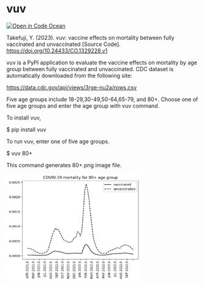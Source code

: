 # vuv
[![Open in Code Ocean](https://codeocean.com/codeocean-assets/badge/open-in-code-ocean.svg)](https://codeocean.com/capsule/1476065/tree)

Takefuji, Y. (2023). vuv: vaccine effects on mortality between fully vaccinated and unvaccinated [Source Code]. https://doi.org/10.24433/CO.1329228.v1

vuv is a PyPI application to evaluate the vaccine effects on mortality by age group 
between fully vaccinated and unvaccinated. 
CDC dataset is automatically downloaded from the following site:

https://data.cdc.gov/api/views/3rge-nu2a/rows.csv

Five age groups include 18-29,30-49,50-64,65-79, and 80+. 
Choose one of five age groups and enter the age group with vuv command.

To install vuv, 

$ pip install vuv

To run vuv, enter one of five age groups.

$ vuv 80+

This command generates 80+.png image file.

<img src=https://github.com/ytakefuji/vuv/raw/main/80%2B.png  width=350 height=280>
